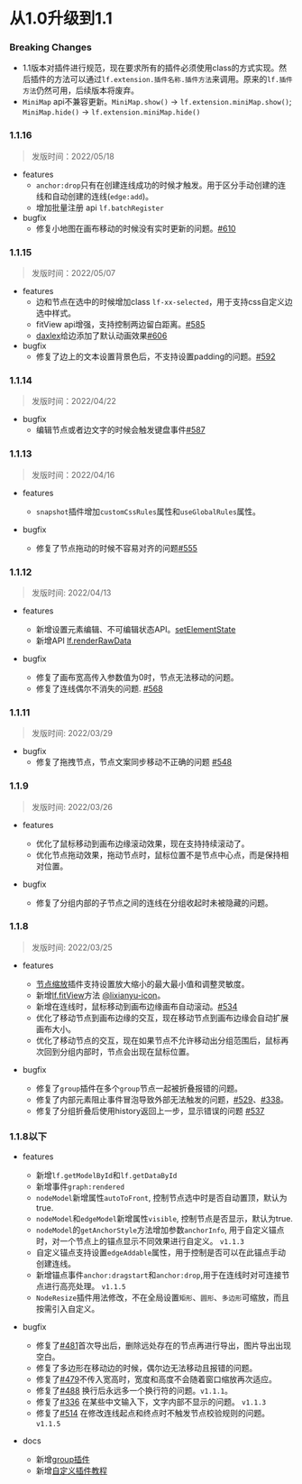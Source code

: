 # 从1.0升级到1.1

### Breaking Changes

- 1.1版本对插件进行规范，现在要求所有的插件必须使用class的方式实现。然后插件的方法可以通过`lf.extension.插件名称.插件方法`来调用。原来的`lf.插件方法`仍然可用，后续版本将废弃。
- `MiniMap` api不兼容更新。`MiniMap.show()` -> `lf.extension.miniMap.show()`; `MiniMap.hide()` -> `lf.extension.miniMap.hide()`

### 1.1.16

> 发版时间：2022/05/18

- features
  - `anchor:drop`只有在创建连线成功的时候才触发。用于区分手动创建的连线和自动创建的连线(`edge:add`)。
  - 增加批量注册 api `lf.batchRegister`
- bugfix
  - 修复小地图在画布移动的时候没有实时更新的问题。[#610](https://github.com/didi/LogicFlow/issues/610)

### 1.1.15

> 发版时间：2022/05/07

- features
  - 边和节点在选中的时候增加class `lf-xx-selected`，用于支持css自定义边选中样式。
  - fitView api增强，支持控制两边留白距离。[#585](https://github.com/didi/LogicFlow/issues/585)
  - [daxlex](https://github.com/daxlea)给边添加了默认动画效果[#606](https://github.com/didi/LogicFlow/pull/606)
- bugfix
  - 修复了边上的文本设置背景色后，不支持设置padding的问题。[#592](https://github.com/didi/LogicFlow/issues/592)

### 1.1.14

> 发版时间：2022/04/22

- bugfix
  - 编辑节点或者边文字的时候会触发键盘事件[#587](https://github.com/didi/LogicFlow/issues/587)

### 1.1.13

> 发版时间：2022/04/16

- features
  - `snapshot`插件增加`customCssRules`属性和`useGlobalRules`属性。

- bugfix
  - 修复了节点拖动的时候不容易对齐的问题[#555](https://github.com/didi/LogicFlow/issues/555)
  
### 1.1.12

> 发版时间: 2022/04/13

- features
  - 新增设置元素编辑、不可编辑状态API。[setElementState](/api/graphModelApi.html#setelementstate)
  - 新增API [lf.renderRawData](/api/logicFlowApi.html#renderrawdata)
  
- bugfix
  - 修复了画布宽高传入参数值为0时，节点无法移动的问题。
  - 修复了连线偶尔不消失的问题. [#568](https://github.com/didi/LogicFlow/issues/568)

### 1.1.11

> 发版时间: 2022/03/29

- bugfix
  - 修复了拖拽节点，节点文案同步移动不正确的问题 [#548](https://github.com/didi/LogicFlow/issues/548)

### 1.1.9

> 发版时间: 2022/03/26

- features
  - 优化了鼠标移动到画布边缘滚动效果，现在支持持续滚动了。
  - 优化节点拖动效果，拖动节点时，鼠标位置不是节点中心点，而是保持相对位置。

- bugfix
  - 修复了分组内部的子节点之间的连线在分组收起时未被隐藏的问题。

### 1.1.8 

> 发版时间: 2022/03/25

- features
  - [节点缩放](/guide/extension/extension-node-resize.html)插件支持设置放大缩小的最大最小值和调整灵敏度。
  - 新增[lf.fitView](/api/logicFlowApi.html#fitview)方法 [@lixianyu-icon](https://github.com/lixianyu-icon)。
  - 新增在连线时，鼠标移动到画布边缘画布自动滚动。[#534](https://github.com/didi/LogicFlow/issues/534)
  - 优化了移动节点到画布边缘的交互，现在移动节点到画布边缘会自动扩展画布大小。
  - 优化了移动节点的交互，现在如果节点不允许移动出分组范围后，鼠标再次回到分组内部时，节点会出现在鼠标位置。

- bugfix
  - 修复了`group`插件在多个`group`节点一起被折叠报错的问题。
  - 修复了内部元素阻止事件冒泡导致外部无法触发的问题，[#529](https://github.com/didi/LogicFlow/issues/529)、[#338](https://github.com/didi/LogicFlow/issues/338)。
  - 修复了分组折叠后使用history返回上一步，显示错误的问题 [#537](https://github.com/didi/LogicFlow/issues/537)
  
### 1.1.8以下

- features
  - 新增`lf.getModelById`和`lf.getDataById`
  - 新增事件`graph:rendered`
  - `nodeModel`新增属性`autoToFront`, 控制节点选中时是否自动置顶，默认为true.
  - `nodeModel`和`edgeModel`新增属性`visible`, 控制节点是否显示，默认为true.
  - `nodeModel`的`getAnchorStyle`方法增加参数`anchorInfo`, 用于自定义锚点时，对一个节点上的锚点显示不同效果进行自定义。 `v1.1.3`
  - 自定义锚点支持设置`edgeAddable`属性，用于控制是否可以在此锚点手动创建连线。
  - 新增锚点事件`anchor:dragstart`和`anchor:drop`,用于在连线时对可连接节点进行高亮处理。 `v1.1.5`
  - `NodeResize`插件用法修改，不在全局设置`矩形`、`圆形`、`多边形`可缩放，而且按需引入自定义。

- bugfix
  - 修复了[#481](https://github.com/didi/LogicFlow/issues/481)首次导出后，删除远处存在的节点再进行导出，图片导出出现空白。
  - 修复了多边形在移动边的时候，偶尔边无法移动且报错的问题。
  - 修复了[#479](https://github.com/didi/LogicFlow/issues/479)不传入宽高时，宽度和高度不会随着窗口缩放再次适应。
  - 修复了[#488](https://github.com/didi/LogicFlow/issues/488) 换行后永远多一个换行符的问题。`v1.1.1`。
  - 修复了[#336](https://github.com/didi/LogicFlow/issues/336) 在某些中文输入下，文字内部不显示的问题。 `v1.1.3`
  - 修复了[#514](https://github.com/didi/LogicFlow/issues/514) 在修改连线起点和终点时不触发节点校验规则的问题。 `v1.1.5`

- docs
  - 新增[group插件](/guide/extension/component-group.md)
  - 新增[自定义插件教程](/guide/extension/component-custom.html)